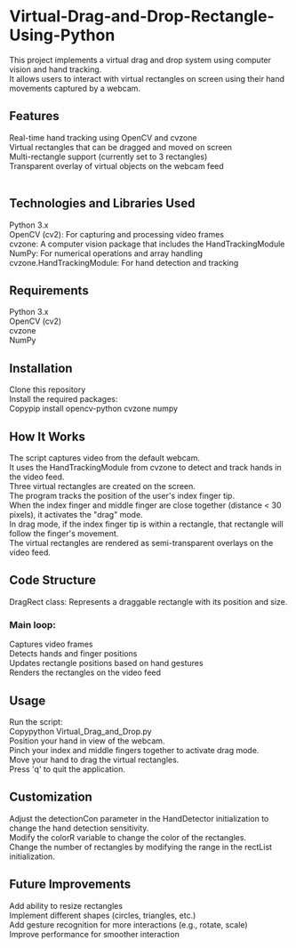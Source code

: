 # Virtual-Drag-and-Drop-Rectangle-Using-Python
This project implements a virtual drag and drop system using computer vision and hand tracking.<br>
It allows users to interact with virtual rectangles on screen using their hand movements captured by a webcam.<br>

## Features
Real-time hand tracking using OpenCV and cvzone<br>
Virtual rectangles that can be dragged and moved on screen<br>
Multi-rectangle support (currently set to 3 rectangles)<br>
Transparent overlay of virtual objects on the webcam feed<br><br>

## Technologies and Libraries Used
Python 3.x<br>
OpenCV (cv2): For capturing and processing video frames<br>
cvzone: A computer vision package that includes the HandTrackingModule<br>
NumPy: For numerical operations and array handling<br>
cvzone.HandTrackingModule: For hand detection and tracking<br>

## Requirements
Python 3.x<br>
OpenCV (cv2)<br>
cvzone<br>
NumPy<br>

## Installation
Clone this repository<br>
Install the required packages:<br>
Copypip install opencv-python cvzone numpy<br>


## How It Works
The script captures video from the default webcam.<br>
It uses the HandTrackingModule from cvzone to detect and track hands in the video feed.<br>
Three virtual rectangles are created on the screen.<br>
The program tracks the position of the user's index finger tip.<br>
When the index finger and middle finger are close together (distance < 30 pixels), it activates the "drag" mode.<br>
In drag mode, if the index finger tip is within a rectangle, that rectangle will follow the finger's movement.<br>
The virtual rectangles are rendered as semi-transparent overlays on the video feed.<br>

## Code Structure
DragRect class: Represents a draggable rectangle with its position and size.<br>

### Main loop:
Captures video frames<br>
Detects hands and finger positions<br>
Updates rectangle positions based on hand gestures<br>
Renders the rectangles on the video feed<br>

## Usage
Run the script:<br>
Copypython Virtual_Drag_and_Drop.py<br>
Position your hand in view of the webcam.<br>
Pinch your index and middle fingers together to activate drag mode.<br>
Move your hand to drag the virtual rectangles.<br>
Press 'q' to quit the application.<br>

## Customization
Adjust the detectionCon parameter in the HandDetector initialization to change the hand detection sensitivity.<br>
Modify the colorR variable to change the color of the rectangles.<br>
Change the number of rectangles by modifying the range in the rectList initialization.<br>

## Future Improvements

Add ability to resize rectangles<br>
Implement different shapes (circles, triangles, etc.)<br>
Add gesture recognition for more interactions (e.g., rotate, scale)<br>
Improve performance for smoother interaction
